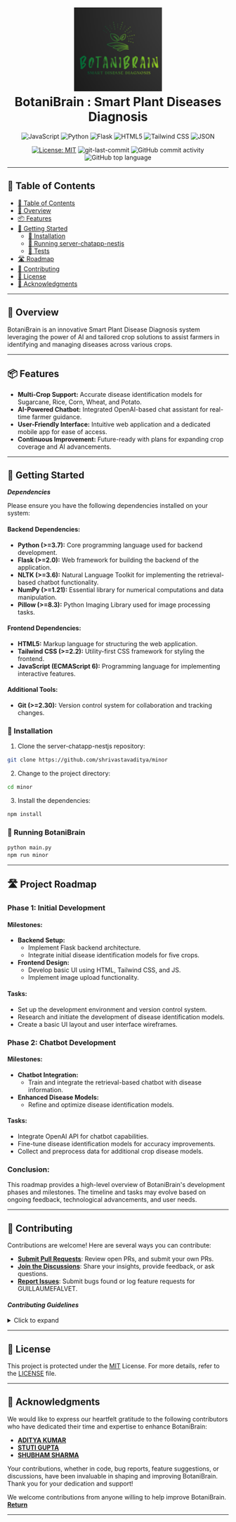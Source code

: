 <div align="center">
<h1 align="center">
<img src="https://github.com/shrivastavaditya/minor/blob/main/Picture1.png" width="200" />
<br>BotaniBrain : Smart Plant Diseases Diagnosis
</h1>
<p align="center">
<img src="https://img.shields.io/badge/JavaScript-F7DF1E.svg?style=flat-square&logo=JavaScript&logoColor=black" alt="JavaScript" />
<img src="https://img.shields.io/badge/Python-3776AB.svg?style=flat-square&logo=Python&logoColor=white" alt="Python" />
<img src="https://img.shields.io/badge/Flask-000000.svg?style=flat-square&logo=Flask&logoColor=white" alt="Flask" />
<img src="https://img.shields.io/badge/HTML5-E34F26.svg?style=flat-square&logo=HTML5&logoColor=white" alt="HTML5" />
<img src="https://img.shields.io/badge/Tailwind%20CSS-38B2AC.svg?style=flat-square&logo=Tailwind%20CSS&logoColor=white" alt="Tailwind CSS" />
<img src="https://img.shields.io/badge/JSON-000000.svg?style=flat-square&logo=JSON&logoColor=white" alt="JSON" />
</p>

[![License: MIT](https://img.shields.io/github/license/shrivastavaditya/minor?style=flat-square&color=5D6D7E)](https://opensource.org/licenses/MIT)
<img src="https://img.shields.io/github/last-commit/guillaumefalvet/server-chatapp-nestjs?style=flat-square&color=5D6D7E" alt="git-last-commit" />
<img src="https://img.shields.io/github/commit-activity/m/guillaumefalvet/server-chatapp-nestjs?style=flat-square&color=5D6D7E" alt="GitHub commit activity" />
<img src="https://img.shields.io/github/languages/top/guillaumefalvet/server-chatapp-nestjs?style=flat-square&color=5D6D7E" alt="GitHub top language" />
</div>

---

## 📖 Table of Contents
- [📖 Table of Contents](#-table-of-contents)
- [📍 Overview](#-overview)
- [📦 Features](#-features)
- [🚀 Getting Started](#-getting-started)
    - [🔧 Installation](#-installation)
    - [🤖 Running server-chatapp-nestjs](#-running-server-chatapp-nestjs)
    - [🧪 Tests](#-tests)
- [🛣 Roadmap](#-roadmap)
- [🤝 Contributing](#-contributing)
- [📄 License](#-license)
- [👏 Acknowledgments](#-acknowledgments)

---


## 📍 Overview

BotaniBrain is an innovative Smart Plant Disease Diagnosis system leveraging the power of AI and tailored crop solutions to assist farmers in identifying and managing diseases across various crops.

---

## 📦 Features

- **Multi-Crop Support:** Accurate disease identification models for Sugarcane, Rice, Corn, Wheat, and Potato.
- **AI-Powered Chatbot:** Integrated OpenAI-based chat assistant for real-time farmer guidance.
- **User-Friendly Interface:** Intuitive web application and a dedicated mobile app for ease of access.
- **Continuous Improvement:** Future-ready with plans for expanding crop coverage and AI advancements.

---


## 🚀 Getting Started

***Dependencies***

Please ensure you have the following dependencies installed on your system:

#### Backend Dependencies:

- **Python (>=3.7):** Core programming language used for backend development.
- **Flask (>=2.0):** Web framework for building the backend of the application.
- **NLTK (>=3.6):** Natural Language Toolkit for implementing the retrieval-based chatbot functionality.
- **NumPy (>=1.21):** Essential library for numerical computations and data manipulation.
- **Pillow (>=8.3):** Python Imaging Library used for image processing tasks.

#### Frontend Dependencies:

- **HTML5:** Markup language for structuring the web application.
- **Tailwind CSS (>=2.2):** Utility-first CSS framework for styling the frontend.
- **JavaScript (ECMAScript 6):** Programming language for implementing interactive features.

#### Additional Tools:

- **Git (>=2.30):** Version control system for collaboration and tracking changes.


### 🔧 Installation

1. Clone the server-chatapp-nestjs repository:
```sh
git clone https://github.com/shrivastavaditya/minor
```

2. Change to the project directory:
```sh
cd minor
```

3. Install the dependencies:
```sh
npm install
```

### 🤖 Running BotaniBrain

```sh
python main.py
npm run minor
```

---

## 🛣 Project Roadmap

### Phase 1: Initial Development 

#### Milestones:
- **Backend Setup:**
  - Implement Flask backend architecture.
  - Integrate initial disease identification models for five crops.
- **Frontend Design:**
  - Develop basic UI using HTML, Tailwind CSS, and JS.
  - Implement image upload functionality.

#### Tasks:
- Set up the development environment and version control system.
- Research and initiate the development of disease identification models.
- Create a basic UI layout and user interface wireframes.

### Phase 2: Chatbot Development

#### Milestones:
- **Chatbot Integration:**
  - Train and integrate the retrieval-based chatbot with disease information.
- **Enhanced Disease Models:**
  - Refine and optimize disease identification models.

#### Tasks:
- Integrate OpenAI API for chatbot capabilities.
- Fine-tune disease identification models for accuracy improvements.
- Collect and preprocess data for additional crop disease models.

### Conclusion:

This roadmap provides a high-level overview of BotaniBrain's development phases and milestones. The timeline and tasks may evolve based on ongoing feedback, technological advancements, and user needs.

---

## 🤝 Contributing

Contributions are welcome! Here are several ways you can contribute:

- **[Submit Pull Requests](https://github.com/guillaumefalvet/server-chatapp-nestjs/blob/main/CONTRIBUTING.md)**: Review open PRs, and submit your own PRs.
- **[Join the Discussions](https://github.com/guillaumefalvet/server-chatapp-nestjs/discussions)**: Share your insights, provide feedback, or ask questions.
- **[Report Issues](https://github.com/guillaumefalvet/server-chatapp-nestjs/issues)**: Submit bugs found or log feature requests for GUILLAUMEFALVET.

#### *Contributing Guidelines*

<details closed>
<summary>Click to expand</summary>

1. **Fork the Repository**: Start by forking the project repository to your GitHub account.
2. **Clone Locally**: Clone the forked repository to your local machine using a Git client.
   ```sh
   git clone <your-forked-repo-url>
   ```
3. **Create a New Branch**: Always work on a new branch, giving it a descriptive name.
   ```sh
   git checkout -b new-feature-x
   ```
4. **Make Your Changes**: Develop and test your changes locally.
5. **Commit Your Changes**: Commit with a clear and concise message describing your updates.
   ```sh
   git commit -m 'Implemented new feature x.'
   ```
6. **Push to GitHub**: Push the changes to your forked repository.
   ```sh
   git push origin new-feature-x
   ```
7. **Submit a Pull Request**: Create a PR against the original project repository. Clearly describe the changes and their motivations.

Once your PR is reviewed and approved, it will be merged into the main branch.

</details>

---

## 📄 License


This project is protected under the [MIT](https://choosealicense.com/licenses/mit/) License. For more details, refer to the [LICENSE](https://choosealicense.com/licenses/mit/) file.

---

## 👏 Acknowledgments

We would like to express our heartfelt gratitude to the following contributors who have dedicated their time and expertise to enhance BotaniBrain:

- **[ADITYA KUMAR](https://github.com/shrivastavaditya)** 
- **[STUTI GUPTA](https://github.com/24stuti)** 
- **[SHUBHAM SHARMA](https://github.com/shubhusion)** 

Your contributions, whether in code, bug reports, feature suggestions, or discussions, have been invaluable in shaping and improving BotaniBrain. Thank you for your dedication and support!

We welcome contributions from anyone willing to help improve BotaniBrain.
[**Return**](#Top)

---

